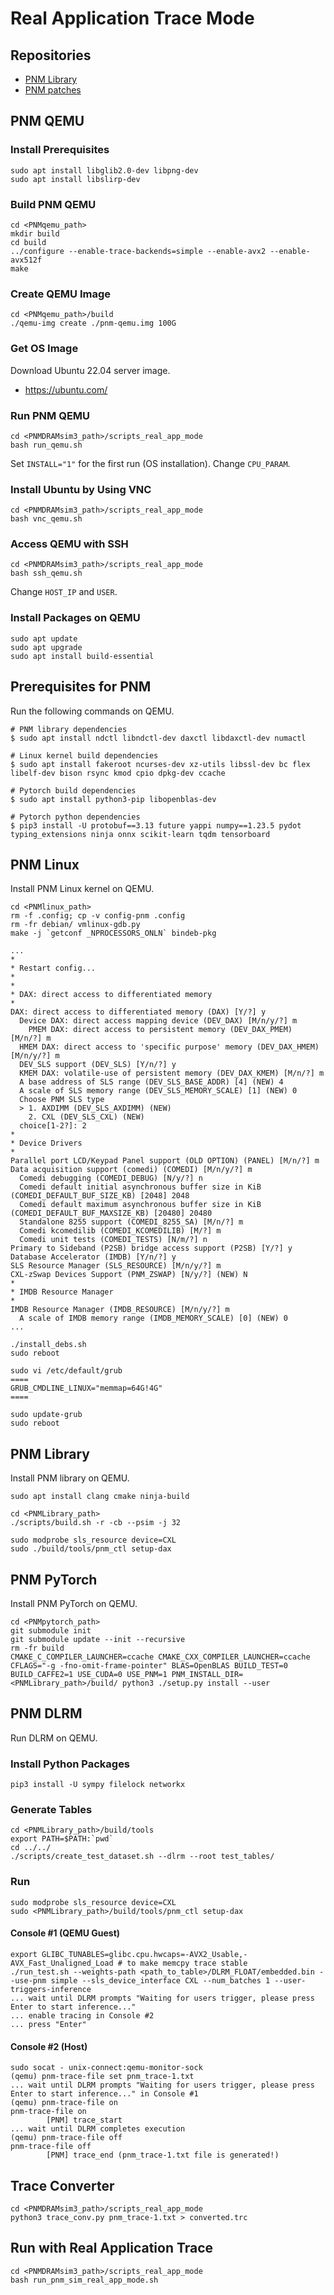 # Real Application Trace Mode

## Repositories

- [PNM Library](https://github.samsungds.net/SAITPublic/PNMLibrary/PNMLibrary)
- [PNM patches](https://github.samsungds.net/SAITPublic/PNMLibrary/patches)

## PNM QEMU

### Install Prerequisites

```
sudo apt install libglib2.0-dev libpng-dev
sudo apt install libslirp-dev
```

### Build PNM QEMU

```
cd <PNMqemu_path>
mkdir build
cd build
../configure --enable-trace-backends=simple --enable-avx2 --enable-avx512f
make
```

### Create QEMU Image

```
cd <PNMqemu_path>/build
./qemu-img create ./pnm-qemu.img 100G
```

### Get OS Image

Download Ubuntu 22.04 server image.
- https://ubuntu.com/

### Run PNM QEMU

```
cd <PNMDRAMsim3_path>/scripts_real_app_mode
bash run_qemu.sh
```

Set `INSTALL="1"` for the first run (OS installation).
Change `CPU_PARAM`.

### Install Ubuntu by Using VNC

```
cd <PNMDRAMsim3_path>/scripts_real_app_mode
bash vnc_qemu.sh
```

### Access QEMU with SSH

```
cd <PNMDRAMsim3_path>/scripts_real_app_mode
bash ssh_qemu.sh
```

Change `HOST_IP` and `USER`.

### Install Packages on QEMU

```
sudo apt update
sudo apt upgrade
sudo apt install build-essential
```

## Prerequisites for PNM

Run the following commands on QEMU.

```
# PNM library dependencies
$ sudo apt install ndctl libndctl-dev daxctl libdaxctl-dev numactl
 
# Linux kernel build dependencies
$ sudo apt install fakeroot ncurses-dev xz-utils libssl-dev bc flex libelf-dev bison rsync kmod cpio dpkg-dev ccache
 
# Pytorch build dependencies
$ sudo apt install python3-pip libopenblas-dev
 
# Pytorch python dependencies
$ pip3 install -U protobuf==3.13 future yappi numpy==1.23.5 pydot typing_extensions ninja onnx scikit-learn tqdm tensorboard
```

## PNM Linux

Install PNM Linux kernel on QEMU.

```
cd <PNMlinux_path>
rm -f .config; cp -v config-pnm .config
rm -fr debian/ vmlinux-gdb.py
make -j `getconf _NPROCESSORS_ONLN` bindeb-pkg
```

```
...
*
* Restart config...
*
*
* DAX: direct access to differentiated memory
*
DAX: direct access to differentiated memory (DAX) [Y/?] y
  Device DAX: direct access mapping device (DEV_DAX) [M/n/y/?] m
    PMEM DAX: direct access to persistent memory (DEV_DAX_PMEM) [M/n/?] m
  HMEM DAX: direct access to 'specific purpose' memory (DEV_DAX_HMEM) [M/n/y/?] m
  DEV_SLS support (DEV_SLS) [Y/n/?] y
  KMEM DAX: volatile-use of persistent memory (DEV_DAX_KMEM) [M/n/?] m
  A base address of SLS range (DEV_SLS_BASE_ADDR) [4] (NEW) 4
  A scale of SLS memory range (DEV_SLS_MEMORY_SCALE) [1] (NEW) 0
  Choose PNM SLS type
  > 1. AXDIMM (DEV_SLS_AXDIMM) (NEW)
    2. CXL (DEV_SLS_CXL) (NEW)
  choice[1-2?]: 2
*
* Device Drivers
*
Parallel port LCD/Keypad Panel support (OLD OPTION) (PANEL) [M/n/?] m
Data acquisition support (comedi) (COMEDI) [M/n/y/?] m
  Comedi debugging (COMEDI_DEBUG) [N/y/?] n
  Comedi default initial asynchronous buffer size in KiB (COMEDI_DEFAULT_BUF_SIZE_KB) [2048] 2048
  Comedi default maximum asynchronous buffer size in KiB (COMEDI_DEFAULT_BUF_MAXSIZE_KB) [20480] 20480
  Standalone 8255 support (COMEDI_8255_SA) [M/n/?] m
  Comedi kcomedilib (COMEDI_KCOMEDILIB) [M/?] m
  Comedi unit tests (COMEDI_TESTS) [N/m/?] n
Primary to Sideband (P2SB) bridge access support (P2SB) [Y/?] y
Database Accelerator (IMDB) [Y/n/?] y
SLS Resource Manager (SLS_RESOURCE) [M/n/y/?] m
CXL-zSwap Devices Support (PNM_ZSWAP) [N/y/?] (NEW) N
*
* IMDB Resource Manager
*
IMDB Resource Manager (IMDB_RESOURCE) [M/n/y/?] m
  A scale of IMDB memory range (IMDB_MEMORY_SCALE) [0] (NEW) 0
...
```

```
./install_debs.sh
sudo reboot
```

```
sudo vi /etc/default/grub
====
GRUB_CMDLINE_LINUX="memmap=64G!4G"
====
 
sudo update-grub
sudo reboot
```

## PNM Library

Install PNM library on QEMU.

```
sudo apt install clang cmake ninja-build
```

```
cd <PNMLibrary_path>
./scripts/build.sh -r -cb --psim -j 32
```

``` 
sudo modprobe sls_resource device=CXL
sudo ./build/tools/pnm_ctl setup-dax
```

## PNM PyTorch

Install PNM PyTorch on QEMU.

```
cd <PNMpytorch_path>
git submodule init
git submodule update --init --recursive
rm -fr build
CMAKE_C_COMPILER_LAUNCHER=ccache CMAKE_CXX_COMPILER_LAUNCHER=ccache CFLAGS="-g -fno-omit-frame-pointer" BLAS=OpenBLAS BUILD_TEST=0 BUILD_CAFFE2=1 USE_CUDA=0 USE_PNM=1 PNM_INSTALL_DIR=<PNMLibrary_path>/build/ python3 ./setup.py install --user
```

## PNM DLRM

Run DLRM on QEMU.

### Install Python Packages

```
pip3 install -U sympy filelock networkx
```

### Generate Tables

```
cd <PNMLibrary_path>/build/tools
export PATH=$PATH:`pwd`
cd ../../
./scripts/create_test_dataset.sh --dlrm --root test_tables/
```

### Run

```
sudo modprobe sls_resource device=CXL
sudo <PNMLibrary_path>/build/tools/pnm_ctl setup-dax
```

#### Console #1 (QEMU Guest)

```
export GLIBC_TUNABLES=glibc.cpu.hwcaps=-AVX2_Usable,-AVX_Fast_Unaligned_Load # to make memcpy trace stable
./run_test.sh --weights-path <path_to_table>/DLRM_FLOAT/embedded.bin --use-pnm simple --sls_device_interface CXL --num_batches 1 --user-triggers-inference
... wait until DLRM prompts "Waiting for users trigger, please press Enter to start inference..."
... enable tracing in Console #2
... press "Enter"
```

#### Console #2 (Host)

```
sudo socat - unix-connect:qemu-monitor-sock
(qemu) pnm-trace-file set pnm_trace-1.txt
... wait until DLRM prompts "Waiting for users trigger, please press Enter to start inference..." in Console #1
(qemu) pnm-trace-file on
pnm-trace-file on
        [PNM] trace_start
... wait until DLRM completes execution
(qemu) pnm-trace-file off
pnm-trace-file off
        [PNM] trace_end (pnm_trace-1.txt file is generated!)
```

## Trace Converter

```
cd <PNMDRAMsim3_path>/scripts_real_app_mode
python3 trace_conv.py pnm_trace-1.txt > converted.trc
```

## Run with Real Application Trace

```
cd <PNMDRAMsim3_path>/scripts_real_app_mode
bash run_pnm_sim_real_app_mode.sh
```
